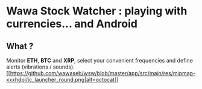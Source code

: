 # Wawa Stock Watcher : playing with currencies... and Android


## What ?

Monitor **ETH**, **BTC** and **XRP**, select your convenient frequencies and define alerts (vibrations / sounds).
[[https://github.com/wawaseb/wsw/blob/master/app/src/main/res/mipmap-xxxhdpi/ic_launcher_round.png|alt=octocat]]
